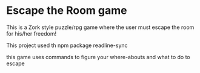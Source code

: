 # Escape the Room game
<p>This is a Zork style puzzle/rpg game where the user must escape the room for his/her freedom! </p>
<p>This project used th npm package readline-sync</p>
<p>this game uses commands to figure your where-abouts and what to do to escape</p>
